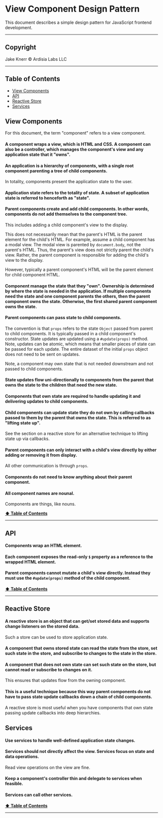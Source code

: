 # View Component Design Pattern <!-- omit in toc -->

This document describes a simple design pattern for JavaScript frontend development.

---

## Copyright <!-- omit in toc -->

Jake Knerr © Ardisia Labs LLC

---

## Table of Contents <a id="toc" name="toc"></a> <!-- omit in toc -->

- [View Components](#view-components)
- [API](#api)
- [Reactive Store](#reactive-store)
- [Services](#services)

## View Components

For this document, the term "component" refers to a view component.

#### A component wraps a view, which is HTML and CSS. A component can also be a controller, which manages the component's view and any application state that it "owns".

#### An application is a hierarchy of components, with a single root component parenting a tree of child components.

In totality, components present the application state to the user.

#### Application state refers to the totality of state. A subset of application state is referred to henceforth as "state".

#### Parent components create and add child components. In other words, components do not add themselves to the component tree.

This includes adding a child component's view to the display.

This does not necessarily mean that the parent's HTML is the parent element for the child's HTML. For example, assume a child component has a modal view. The modal view is parented by `document.body`, not the parent's HTML. Thus, the parent's view does not strictly parent the child's view. Rather, the parent component is responsible for adding the child's view to the display.

However, typically a parent component's HTML will be the parent element for child component HTML.

#### Component manage the state that they "own". Ownership is determined by where the state is needed in the application. If multiple components need the state and one component parents the others, then the parent component owns the state. Otherwise, the first shared parent component owns the state.

#### Parent components can pass state to child components.

The convention is that `props` refers to the state `Object` passed from parent to child components. It is typically passed in a child component's constructor. State updates are updated using a `#update(props)` method. Note, updates can be atomic, which means that smaller pieces of state can be passed for each update. The entire dataset of the initial `props` object does not need to be sent on updates.

Note, a component may own state that is not needed downstream and not passed to child components.

#### State updates flow uni-directionally to components from the parent that owns the state to the children that need the new state.

#### Components that own state are required to handle updating it and delivering updates to child components.

#### Child components can update state they do not own by calling callbacks passed to them by the parent that owns the state. This is referred to as "lifting state up".

See the section on a reactive store for an alternative technique to lifting state up via callbacks.

#### Parent components can only interact with a child's view directly by either adding or removing it from display.

All other communication is through `props`.

#### Components do not need to know anything about their parent component.

#### All component names are nounal.

Components are things, like nouns.

**[⬆ Table of Contents](#toc)**

---

## API

#### Components wrap an HTML element.

#### Each component exposes the read-only `$` property as a reference to the wrapped HTML element.

#### Parent components cannot mutate a child's view directly. Instead they must use the `#update(props)` method of the child component.

**[⬆ Table of Contents](#toc)**

---

## Reactive Store

#### A reactive store is an object that can get/set stored data and supports change listeners on the stored data.

Such a store can be used to store application state.

#### A component that owns stored state can read the state from the store, set such state in the store, and subscribe to changes to the state in the store.

#### A component that does not own state can set such state on the store, but cannot read or subscribe to changes on it.

This ensures that updates flow from the owning component.

#### This is a useful technique because this way parent components do not have to pass state update callbacks down a chain of child components.

A reactive store is most useful when you have components that own state passing update callbacks into deep hierarchies.

## Services

#### Use services to handle well-defined application state changes.

#### Services should not directly affect the view. Services focus on state and data operations.

Read view operations on the view are fine.

#### Keep a component's controller thin and delegate to services when feasible.

#### Services can call other services.

**[⬆ Table of Contents](#toc)**

---
